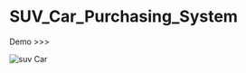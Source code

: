 # SUV_Car_Purchasing_System


Demo >>>

![suv Car](https://github.com/shanukumar007/SUV_Car_Purchasing_System/assets/144050399/1644844b-0c89-44f2-8b34-8eb64010a03d)
